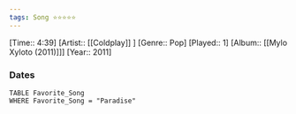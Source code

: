 ```yaml
---
tags: Song ⭐⭐⭐⭐⭐ 
---
```

[Time:: 4:39]
[Artist:: [[Coldplay]] ]
[Genre:: Pop]
[Played:: 1]
[Album:: [[Mylo Xyloto (2011)]]]
[Year:: 2011]
### Dates
````dataview
TABLE Favorite_Song
WHERE Favorite_Song = "Paradise"
````